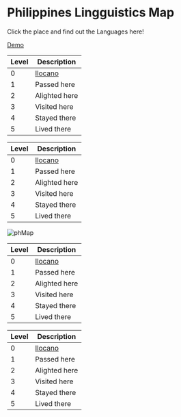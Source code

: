 # Philippines Lingguistics Map

Click the place and find out the Languages here!

[Demo](https://my-philippines-travel-level.com/map)

| Level | Description |
| ----- | ----------- |
| 0 | [Ilocano](https://docs.google.com/spreadsheets/d/1ygQlKgV7lZdhhd4TM03ofVZnfi9GOUbTIOttYQKl5ys/edit#gid=748460307) |
| 1 | Passed here |
| 2 | Alighted here |
| 3 | Visited here |
| 4 | Stayed there |
| 5 | Lived there |

| Level | Description |
| ----- | ----------- |
| 0 | [Ilocano](https://docs.google.com/spreadsheets/d/1ygQlKgV7lZdhhd4TM03ofVZnfi9GOUbTIOttYQKl5ys/edit#gid=748460307) |
| 1 | Passed here |
| 2 | Alighted here |
| 3 | Visited here |
| 4 | Stayed there |
| 5 | Lived there |

![phMap](https://user-images.githubusercontent.com/8638243/232649713-3ca6430d-2163-477c-aa05-bd79a530fafd.jpg)

| Level | Description |
| ----- | ----------- |
| 0 | [Ilocano](https://docs.google.com/spreadsheets/d/1ygQlKgV7lZdhhd4TM03ofVZnfi9GOUbTIOttYQKl5ys/edit#gid=748460307) |
| 1 | Passed here |
| 2 | Alighted here |
| 3 | Visited here |
| 4 | Stayed there |
| 5 | Lived there |

| Level | Description |
| ----- | ----------- |
| 0 | [Ilocano](https://docs.google.com/spreadsheets/d/1ygQlKgV7lZdhhd4TM03ofVZnfi9GOUbTIOttYQKl5ys/edit#gid=748460307) |
| 1 | Passed here |
| 2 | Alighted here |
| 3 | Visited here |
| 4 | Stayed there |
| 5 | Lived there |

